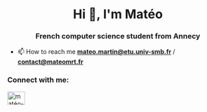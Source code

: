 <h1 align="center">Hi 👋, I'm Matéo</h1>
<h3 align="center">French computer science student from Annecy</h3>

- 📫 How to reach me **mateo.martin@etu.univ-smb.fr** / **contact@mateomrt.fr**

<h3 align="left">Connect with me:</h3>
<p align="left">
<a href="https://linkedin.com/in/matéo-martin" target="blank"><img align="center" src="https://raw.githubusercontent.com/rahuldkjain/github-profile-readme-generator/master/src/images/icons/Social/linked-in-alt.svg" alt="matéo-martin" height="30" width="40" /></a>
</p>
